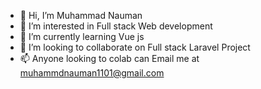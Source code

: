 - 👋 Hi, I’m Muhammad Nauman
- 👀 I’m interested in Full stack Web development
- 🌱 I’m currently learning Vue js
- 💞️ I’m looking to collaborate on Full stack Laravel Project
- 📫 Anyone looking to colab can Email me at muhammdnauman1101@gmail.com

<!---
Nauman1101/Nauman1101 is a ✨ special ✨ repository because its `README.md` (this file) appears on your GitHub profile.
You can click the Preview link to take a look at your changes.
--->
